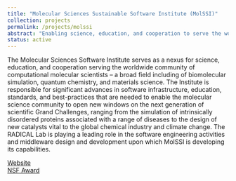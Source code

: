 ```yaml
---
title: "Molecular Sciences Sustainable Software Institute (MolSSI)"
collection: projects
permalink: /projects/molssi
abstract: "Enabling science, education, and cooperation to serve the worldwide community of computational molecular scientists."
status: active
---
```


The Molecular Sciences Software Institute serves as a nexus for science, education, and cooperation serving the worldwide community of computational molecular scientists – a broad field including of biomolecular simulation, quantum chemistry, and materials science. The Institute is responsible for significant advances in software infrastructure, education, standards, and best-practices that are needed to enable the molecular science community to open new windows on the next generation of scientific Grand Challenges, ranging from the simulation of intrinsically disordered proteins associated with a range of diseases to the design of new catalysts vital to the global chemical industry and climate change. The RADICAL Lab is playing a leading role in the software engineering activities and middleware design and development upon which MolSSI is developing its capabilities.

<a href="https://molssi.org"><i></i>Website</a><br>
<a href="https://www.nsf.gov/awardsearch/showAward?AWD_ID=1547580"><i class="fa fa-nsf"></i>NSF Award</a>
